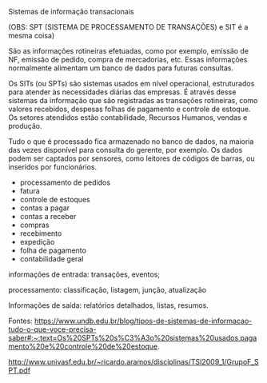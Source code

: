 Sistemas de informação transacionais

(OBS: SPT (SISTEMA DE PROCESSAMENTO DE TRANSAÇÕES) e SIT é a mesma coisa)

São as informações rotineiras efetuadas, como por exemplo, emissão de NF, emissão de pedido, compra de mercadorias, etc. Essas informações normalmente alimentam um banco de dados para futuras consultas.



Os SITs (ou SPTs) são sistemas usados em nível operacional, estruturados para atender às necessidades diárias das empresas. É através desse sistemas da informação que são registradas as transações rotineiras, como valores recebidos, despesas folhas de pagamento e controle de estoque. Os setores atendidos estão contabilidade, Recursos Humanos, vendas e produção.

Tudo o que é processado fica armazenado no banco de dados, na maioria das vezes disponível para consulta do gerente, por exemplo. Os dados podem ser captados por sensores, como leitores de códigos de barras, ou inseridos por funcionários.

- processamento de pedidos
- fatura
- controle de estoques
- contas a pagar
- contas a receber
- compras
- recebimento
- expedição
- folha de pagamento
- contabilidade geral


informações de entrada:
transações, eventos;

processamento: classificação, listagem, junção, atualização

Informações de saída: relatórios detalhados, listas, resumos.


Fontes: https://www.undb.edu.br/blog/tipos-de-sistemas-de-informacao-tudo-o-que-voce-precisa-saber#:~:text=Os%20SPTs%20s%C3%A3o%20sistemas%20usados,pagamento%20e%20controle%20de%20estoque.

http://www.univasf.edu.br/~ricardo.aramos/disciplinas/TSI2009_1/GrupoF_SPT.pdf

